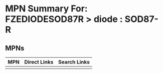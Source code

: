 



# MPN Summary For: FZEDIODESOD87R > diode : SOD87-R

## MPNs
  

|MPN|Direct Links|Search Links|
| :--- | :--- | :--- |
||||
